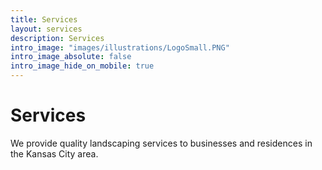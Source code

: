 ```yaml
---
title: Services
layout: services
description: Services
intro_image: "images/illustrations/LogoSmall.PNG"
intro_image_absolute: false
intro_image_hide_on_mobile: true
---
```


# Services

We provide quality landscaping services to businesses and residences in the Kansas City area.
